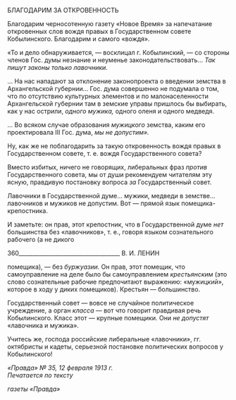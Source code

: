 БЛАГОДАРИМ ЗА ОТКРОВЕННОСТЬ

Благодарим черносотенную газету «Новое Время» за напечатание откровенных слов вождя правых в Государственном совете Кобылинского. Благодарим и самого «вождя».

«То и дело обнаруживается, — восклицал г. Кобылинский, — со стороны членов Гос. думы незнание и неуменье законодательствовать... _Так пишут законы только лавочники._

... На нас нападают за отклонение законопроекта о введении земства в Архангельской губернии... Гос. дума совершенно не подумала о том, что по отсутствию культурных элементов и по малонаселенности Архангельской губернии там в земские управы пришлось бы выбирать, как у нас острили, _одного мужи­ка,_ одного оленя и одного медведя.

... Во всяком случае образования _мужицкого_ земства, каким его проектировала III Гос. дума, _мы не допустим»._

Ну, как же не поблагодарить за такую откровенность вождя правых в Государствен­ном совете, т. е. вождя Государственного совета?

Вместо избитых, ничего не говорящих, либеральных фраз _против_ Государственного совета, мы от души рекомендуем читателям эту ясную, правдивую постановку вопроса _за_ Государственный совет.

Лавочники в Государственной думе... мужики, медведи в земстве... лавочников и мужиков не допустим. Вот — прямой язык помещика-крепостника.

И заметьте: он прав, этот крепостник, что в Государственной думе _нет_ большинства без «лавочников», т. е., говоря языком сознательного рабочего (а не дикого

  

360____________________________________ В. И. ЛЕНИН

помещика), — без _буржуазии._ Он прав, этот помещик, что самоуправление на деле бы­ло бы самоуправлением _крестьянским_ (это слово сознательные рабочие предпочитают выражению: «мужицкий», которое в ходу у диких помещиков). Крестьян — большин­ство.

Государственный совет — вовсе не случайное политическое учреждение, а орган _класса_ — вот что говорит правдивая речь Кобылинского. Класс этот — крупные поме­щики. Они _не допустят_ «лавочника и мужика».

Учитесь же, господа российские либеральные «лавочники», гг. октябристы и кадеты, серьезной постановке политических вопросов у Кобылинского!

_«Правда» № 35, 12 февраля 1913 г.                                                          Печатается по тексту_

_газеты «Правда»_